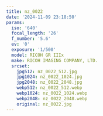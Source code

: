 ```yaml
---
title: nz_0022
date: '2024-11-09 23:18:50'
params:
  iso: '640'
  focal_length: '26'
  f_number: '5.6'
  ev: '0'
  exposure: '1/500'
  model: RICOH GR IIIx
  make: RICOH IMAGING COMPANY, LTD.
  srcset:
    jpg512: nz_0022_512.jpg
    jpg1024: nz_0022_1024.jpg
    jpg2048: nz_0022_2048.jpg
    webp512: nz_0022_512.webp
    webp1024: nz_0022_1024.webp
    webp2048: nz_0022_2048.webp
    original: nz_0022.jpg
---
```


